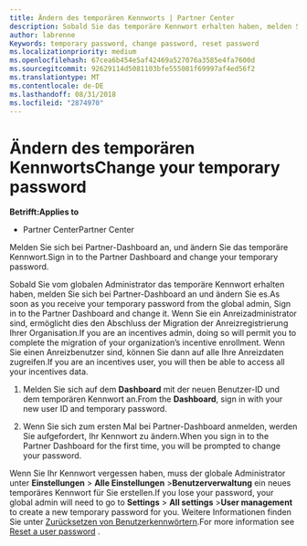 ```yaml
---
title: Ändern des temporären Kennworts | Partner Center
description: Sobald Sie das temporäre Kennwort erhalten haben, melden Sie sich bei Partner Center an, und ändern Sie es.
author: labrenne
Keywords: temporary password, change password, reset password
ms.localizationpriority: medium
ms.openlocfilehash: 67cea6b454e5af42469a527076a3585e4fa7600d
ms.sourcegitcommit: 92629114d5081103bfe555081f69997af4ed56f2
ms.translationtype: MT
ms.contentlocale: de-DE
ms.lasthandoff: 08/31/2018
ms.locfileid: "2874970"
---
```

# <a name="change-your-temporary-password"></a><span data-ttu-id="fbf19-103">Ändern des temporären Kennworts</span><span class="sxs-lookup"><span data-stu-id="fbf19-103">Change your temporary password</span></span>

**<span data-ttu-id="fbf19-104">Betrifft:</span><span class="sxs-lookup"><span data-stu-id="fbf19-104">Applies to</span></span>**

-  <span data-ttu-id="fbf19-105">Partner Center</span><span class="sxs-lookup"><span data-stu-id="fbf19-105">Partner Center</span></span>

<span data-ttu-id="fbf19-106">Melden Sie sich bei Partner-Dashboard an, und ändern Sie das temporäre Kennwort.</span><span class="sxs-lookup"><span data-stu-id="fbf19-106">Sign in to the Partner Dashboard and change your temporary password.</span></span>

<span data-ttu-id="fbf19-107">Sobald Sie vom globalen Administrator das temporäre Kennwort erhalten haben, melden Sie sich bei Partner-Dashboard an und ändern Sie es.</span><span class="sxs-lookup"><span data-stu-id="fbf19-107">As soon as you receive your temporary password from the global admin, Sign in to the Partner Dashboard and change it.</span></span> <span data-ttu-id="fbf19-108">Wenn Sie ein Anreizadministrator sind, ermöglicht dies den Abschluss der Migration der Anreizregistrierung Ihrer Organisation.</span><span class="sxs-lookup"><span data-stu-id="fbf19-108">If you are an incentives admin, doing so will permit you to complete the migration of your organization’s incentive enrollment.</span></span> <span data-ttu-id="fbf19-109">Wenn Sie einen Anreizbenutzer sind, können Sie dann auf alle Ihre Anreizdaten zugreifen.</span><span class="sxs-lookup"><span data-stu-id="fbf19-109">If you are an incentives user, you will then be able to access all your incentives data.</span></span>

1.  <span data-ttu-id="fbf19-110">Melden Sie sich auf dem **Dashboard** mit der neuen Benutzer-ID und dem temporären Kennwort an.</span><span class="sxs-lookup"><span data-stu-id="fbf19-110">From the **Dashboard**, sign in with your new user ID and temporary password.</span></span>

2.  <span data-ttu-id="fbf19-111">Wenn Sie sich zum ersten Mal bei Partner-Dashboard anmelden, werden Sie aufgefordert, Ihr Kennwort zu ändern.</span><span class="sxs-lookup"><span data-stu-id="fbf19-111">When you sign in to the Partner Dashboard for the first time, you will be prompted to change your password.</span></span>

<span data-ttu-id="fbf19-112">Wenn Sie Ihr Kennwort vergessen haben, muss der globale Administrator unter **Einstellungen** > **Alle Einstellungen** >**Benutzerverwaltung** ein neues temporäres Kennwort für Sie erstellen.</span><span class="sxs-lookup"><span data-stu-id="fbf19-112">If you lose your password, your global admin will need to go to  **Settings** > **All settings** >**User management** to create a new temporary password for you.</span></span>
<span data-ttu-id="fbf19-113">Weitere Informationen finden Sie unter [Zurücksetzen von Benutzerkennwörtern](reset-a-user-password.md).</span><span class="sxs-lookup"><span data-stu-id="fbf19-113">For more information see [Reset a user password](reset-a-user-password.md) .</span></span>


 

 



